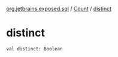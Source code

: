 [org.jetbrains.exposed.sql](../index.md) / [Count](index.md) / [distinct](.)

# distinct

`val distinct: Boolean`